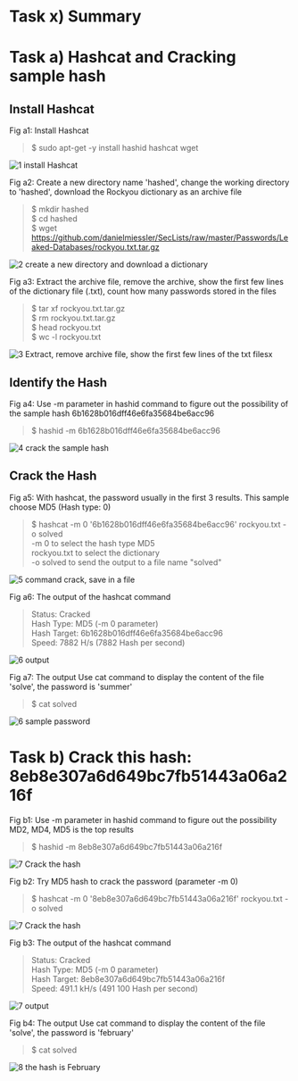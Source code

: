 # Task x) Summary

# Task a) Hashcat and Cracking sample hash

## Install Hashcat

Fig a1: Install Hashcat
> $ sudo apt-get -y install hashid hashcat wget

![1 install Hashcat](https://github.com/DozyXYZ/InformationSecurityAutumn2023/assets/142783309/e1bb4b42-6769-44e0-978d-0bd11a82c4f9)

Fig a2: Create a new directory name 'hashed', change the working directory to 'hashed', download the Rockyou dictionary as an archive file
> $ mkdir hashed </br>
> $ cd hashed </br>
> $ wget https://github.com/danielmiessler/SecLists/raw/master/Passwords/Leaked-Databases/rockyou.txt.tar.gz

![2 create a new directory and download a dictionary](https://github.com/DozyXYZ/InformationSecurityAutumn2023/assets/142783309/d73e5a20-84c9-4149-8436-3c53716b3f35)

Fig a3: Extract the archive file, remove the archive, show the first few lines of the dictionary file  (.txt), count how many passwords stored in the files
> $ tar xf rockyou.txt.tar.gz </br>
> $ rm rockyou.txt.tar.gz </br>
> $ head rockyou.txt </br>
> $ wc -l rockyou.txt

![3 Extract, remove archive file, show the first few lines of the txt filesx](https://github.com/DozyXYZ/InformationSecurityAutumn2023/assets/142783309/94e4cae6-c3a2-424b-944e-807bc3ec077c)

## Identify the Hash

Fig a4: Use -m parameter in hashid command to figure out the possibility of the sample hash 6b1628b016dff46e6fa35684be6acc96
> $ hashid -m 6b1628b016dff46e6fa35684be6acc96

![4 crack the sample hash](https://github.com/DozyXYZ/InformationSecurityAutumn2023/assets/142783309/e320626c-0617-4129-ab1a-6038245cf23b)

## Crack the Hash

Fig a5: With hashcat, the password usually in the first 3 results. This sample choose MD5 (Hash type: 0)
> $ hashcat -m 0 '6b1628b016dff46e6fa35684be6acc96' rockyou.txt -o solved </br>
> -m 0 to select the hash type MD5 </br>
> rockyou.txt to select the dictionary </br>
> -o solved to send the output to a file name "solved" </br>

![5 command crack, save in a file](https://github.com/DozyXYZ/InformationSecurityAutumn2023/assets/142783309/a61015e5-554b-48e7-97e2-f56a6a8dae55)

Fig a6: The output of the hashcat command
> Status: Cracked </br>
> Hash Type: MD5 (-m 0 parameter) </br>
> Hash Target: 6b1628b016dff46e6fa35684be6acc96 </br>
> Speed: 7882 H/s (7882 Hash per second) </br>

![6 output](https://github.com/DozyXYZ/InformationSecurityAutumn2023/assets/142783309/a5a3633b-12bf-4d63-a819-aac808f05068)

Fig a7: The output Use cat command to display the content of the file 'solve', the password is 'summer'
> $ cat solved

![6 sample password](https://github.com/DozyXYZ/InformationSecurityAutumn2023/assets/142783309/4fb70341-596e-4aa2-976b-c5f8b8c7fd68)

# Task b) Crack this hash: 8eb8e307a6d649bc7fb51443a06a216f

Fig b1: Use -m parameter in hashid command to figure out the possibility MD2, MD4, MD5 is the top results
> $ hashid -m 8eb8e307a6d649bc7fb51443a06a216f

![7 Crack the hash](https://github.com/DozyXYZ/InformationSecurityAutumn2023/assets/142783309/b01659c1-1b65-4635-8e2c-c2fe84ac0894)

Fig b2: Try MD5 hash to crack the password (parameter -m 0)
> $ hashcat -m 0 '8eb8e307a6d649bc7fb51443a06a216f' rockyou.txt -o solved </br>

![7 Crack the hash](https://github.com/DozyXYZ/InformationSecurityAutumn2023/assets/142783309/3d89ffee-0421-4345-bce2-4d12c0810c13)

Fig b3: The output of the hashcat command
> Status: Cracked </br>
> Hash Type: MD5 (-m 0 parameter) </br>
> Hash Target: 8eb8e307a6d649bc7fb51443a06a216f </br>
> Speed: 491.1 kH/s (491 100 Hash per second) </br>

![7 output](https://github.com/DozyXYZ/InformationSecurityAutumn2023/assets/142783309/59e1a54f-823a-481e-81b6-77effaeaa345)

Fig b4: The output Use cat command to display the content of the file 'solve', the password is 'february'
> $ cat solved

![8 the hash is February](https://github.com/DozyXYZ/InformationSecurityAutumn2023/assets/142783309/1043ecb8-3bed-4ae5-bbbb-c5957410214d)

